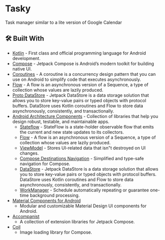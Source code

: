 # Tasky
Task manager similar to a lite version of Google Calendar



## 🛠 Built With

- [Kotlin](https://kotlinlang.org/) - First class and official programming language for Android
  development.
- [Compose](https://developer.android.com/jetpack/compose) - Jetpack Compose is Android’s
  modern toolkit for building native UI.
- [Coroutines](https://kotlinlang.org/docs/reference/coroutines-overview.html) - A coroutine is a
  concurrency design pattern that you can use on Android to simplify code that executes
  asynchronously.
- [Flow](https://kotlinlang.org/docs/reference/coroutines/flow.html) - A flow is an asynchronous
  version of a Sequence, a type of collection whose values are lazily produced.
- [Proto DataStore](https://developer.android.com/topic/libraries/architecture/datastore) -
  Jetpack DataStore is a data storage solution that allows you to store key-value pairs or typed
  objects with protocol buffers. DataStore uses Kotlin coroutines and Flow to store data
  asynchronously, consistently, and transactionally.
- [Android Architecture Components](https://developer.android.com/topic/libraries/architecture) -
  Collection of libraries that help you design robust, testable, and maintainable apps.
    - [Stateflow](https://developer.android.com/kotlin/flow/stateflow-and-sharedflow) - StateFlow is
      a state-holder observable flow that emits the current and new state updates to its collectors.
    - [Flow](https://kotlinlang.org/docs/reference/coroutines/flow.html) - A flow is an asynchronous
      version of a Sequence, a type of collection whose values are lazily produced.
    - [ViewModel](https://developer.android.com/topic/libraries/architecture/viewmodel) - Stores
      UI-related data that isn"t destroyed on UI changes.
    - [Compose Destinations Navigation](https://developer.android.com/jetpack/compose/navigation) - 
      Simplified and type-safe navigation for Compose.
    - [DataStore](https://developer.android.com/topic/libraries/architecture/datastore) - Jetpack
      DataStore is a data storage solution that allows you to store key-value pairs or typed objects
      with protocol buffers. DataStore uses Kotlin coroutines and Flow to store data asynchronously,
      consistently, and transactionally.
    - [WorkManager](https://developer.android.com/topic/libraries/architecture/workmanager) - 
      Schedule automatically repeating or guarantee one-time background processing.
- [Material Components for Android](https://github.com/material-components/material-components-android)
    - Modular and customizable Material Design UI components for Android.
- [Accompanist](https://github.com/google/accompanist)
    - A collection of extension libraries for Jetpack Compose.
- [Coil]()
    - Image loading library for Compose.
<br />

